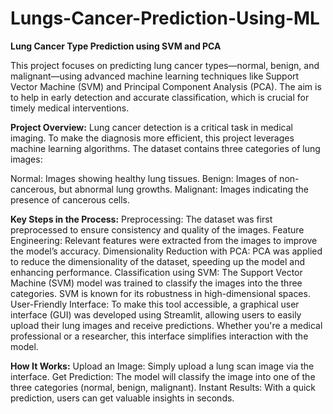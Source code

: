 # Lungs-Cancer-Prediction-Using-ML

**Lung Cancer Type Prediction using SVM and PCA**

This project focuses on predicting lung cancer types—normal, benign, and malignant—using advanced machine learning techniques like Support Vector Machine (SVM) and Principal Component Analysis (PCA). The aim is to help in early detection and accurate classification, which is crucial for timely medical interventions.

**Project Overview:**
Lung cancer detection is a critical task in medical imaging. To make the diagnosis more efficient, this project leverages machine learning algorithms. The dataset contains three categories of lung images:

Normal: Images showing healthy lung tissues.
Benign: Images of non-cancerous, but abnormal lung growths.
Malignant: Images indicating the presence of cancerous cells.

**Key Steps in the Process:**
Preprocessing: The dataset was first preprocessed to ensure consistency and quality of the images.
Feature Engineering: Relevant features were extracted from the images to improve the model’s accuracy.
Dimensionality Reduction with PCA: PCA was applied to reduce the dimensionality of the dataset, speeding up the model and enhancing performance.
Classification using SVM: The Support Vector Machine (SVM) model was trained to classify the images into the three categories. SVM is known for its robustness in high-dimensional spaces.
User-Friendly Interface:
To make this tool accessible, a graphical user interface (GUI) was developed using Streamlit, allowing users to easily upload their lung images and receive predictions. Whether you're a medical professional or a researcher, this interface simplifies interaction with the model.

**How It Works:**
Upload an Image: Simply upload a lung scan image via the interface.
Get Prediction: The model will classify the image into one of the three categories (normal, benign, malignant).
Instant Results: With a quick prediction, users can get valuable insights in seconds.
